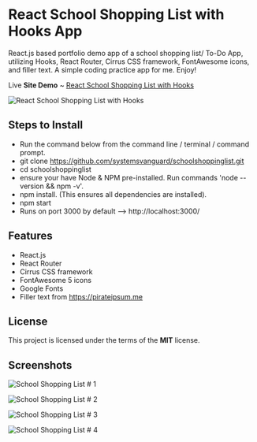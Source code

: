 # React School Shopping List with Hooks App
React.js based portfolio demo app of a school shopping list/ To-Do App, utilizing Hooks, React Router, Cirrus CSS framework, FontAwesome icons, and filler text. A simple coding practice app for me. Enjoy! 

Live **Site Demo** ~ [React School Shopping List with Hooks](http://schoolshoppinglist.ryanhunter.ca/) 

![React School Shopping List with Hooks](http://ryanhunter.ca/images/portfolio/schoolshoppinglist1.jpg)


## Steps to Install 
- Run the command below from the command line / terminal / command prompt.
- git clone https://github.com/systemsvanguard/schoolshoppinglist.git  
- cd schoolshoppinglist
- ensure your have Node & NPM pre-installed. Run commands 'node --version && npm -v'.
- npm install.  (This ensures all dependencies are installed).
- npm start
- Runs on port 3000 by default --> http://localhost:3000/ 


## Features
- React.js
- React Router
- Cirrus CSS framework 
- FontAwesome 5 icons
- Google Fonts
- Filler text from https://pirateipsum.me 



## License
This project is licensed under the terms of the **MIT** license.


## Screenshots 

![School Shopping List # 1](http://ryanhunter.ca/images/portfolio/schoolshoppinglist1.jpg) 

![School Shopping List # 2](http://ryanhunter.ca/images/portfolio/schoolshoppinglist2.jpg)

![School Shopping List # 3](http://ryanhunter.ca/images/portfolio/schoolshoppinglist3.jpg)

![School Shopping List # 4](http://ryanhunter.ca/images/portfolio/schoolshoppinglist4.png)
